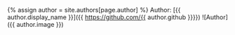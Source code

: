{% assign author = site.authors[page.author] %}
Author: [{{ author.display_name }}]({{ https://github.com/{{ author.github }}}})
![Author]({{ author.image }})
